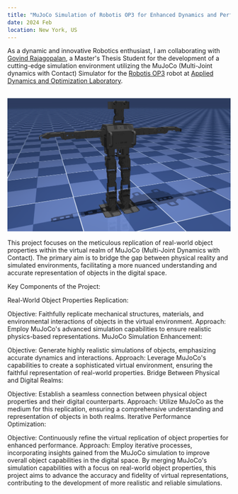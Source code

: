 ```yaml
---
title: "MuJoCo Simulation of Robotis OP3 for Enhanced Dynamics and Performance"
date: 2024 Feb
location: New York, US
---
```


As a dynamic and innovative Robotics enthusiast, I am collaborating with [Govind Rajagopalan](https://govind-aadithya.github.io/), a Master's Thesis Student for the development of a cutting-edge simulation environment utilizing the MuJoCo (Multi-Joint dynamics with Contact) Simulator for the [Robotis OP3](https://emanual.robotis.com/docs/en/platform/op3/introduction/) robot at [Applied Dynamics and Optimization Laboratory](https://wp.nyu.edu/adol/).

<br/><img src='/images/op3.png'>

This project focuses on the meticulous replication of real-world object properties within the virtual realm of MuJoCo (Multi-Joint Dynamics with Contact). The primary aim is to bridge the gap between physical reality and simulated environments, facilitating a more nuanced understanding and accurate representation of objects in the digital space.

Key Components of the Project:

Real-World Object Properties Replication:

Objective: Faithfully replicate mechanical structures, materials, and environmental interactions of objects in the virtual environment.
Approach: Employ MuJoCo's advanced simulation capabilities to ensure realistic physics-based representations.
MuJoCo Simulation Enhancement:

Objective: Generate highly realistic simulations of objects, emphasizing accurate dynamics and interactions.
Approach: Leverage MuJoCo's capabilities to create a sophisticated virtual environment, ensuring the faithful representation of real-world properties.
Bridge Between Physical and Digital Realms:

Objective: Establish a seamless connection between physical object properties and their digital counterparts.
Approach: Utilize MuJoCo as the medium for this replication, ensuring a comprehensive understanding and representation of objects in both realms.
Iterative Performance Optimization:

Objective: Continuously refine the virtual replication of object properties for enhanced performance.
Approach: Employ iterative processes, incorporating insights gained from the MuJoCo simulation to improve overall object capabilities in the digital space.
By merging MuJoCo's simulation capabilities with a focus on real-world object properties, this project aims to advance the accuracy and fidelity of virtual representations, contributing to the development of more realistic and reliable simulations.
